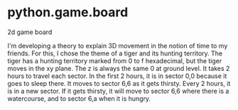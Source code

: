 # python.game.board
2d game board


I'm developing a theory to explain 3D movement in the notion of time to my friends. For this, I chose the theme of a tiger and its hunting territory. The tiger has a hunting territory marked from 0 to f hexadecimal, but the tiger moves in the xy plane. The z is always the same 0 at ground level. It takes 2 hours to travel each sector.
In the first 2 hours, it is in sector 0,0 because it goes to sleep there. It moves to sector 6,6 as it gets thirsty. Every 2 hours, it is in a new sector. If it gets thirsty, it will move to sector 6,6 where there is a watercourse, and to sector 6,a when it is hungry.


